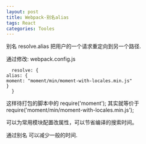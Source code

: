 ```yaml
---
layout: post
title: Webpack-别名alias
tags: React
categories: Tooles
---
```




别名 resolve.alias 
把用户的一个请求重定向到另一个路径.

通过修改: webpack.config.js

	  resolve: {
	alias: {
	moment: "moment/min/moment-with-locales.min.js"
	}
	  }

这样待打包的脚本中的 require('moment'); 其实就等价于 require('moment/min/moment-with-locales.min.js'); 

可以为常用模块配置改属性，可以节省编译的搜索时间。

通过别名 可以减少一般的时间.




